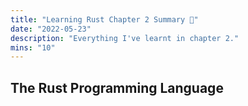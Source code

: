 ```yaml
---
title: "Learning Rust Chapter 2 Summary 🦀"
date: "2022-05-23"
description: "Everything I've learnt in chapter 2."
mins: "10"
---
```


## The Rust Programming Language
